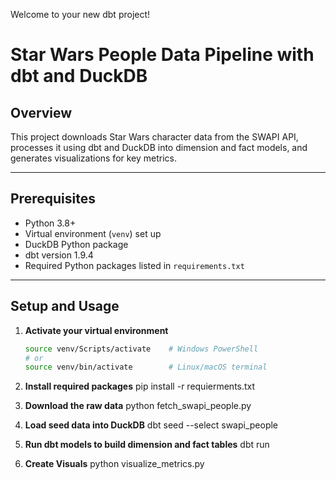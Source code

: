 Welcome to your new dbt project!

# Star Wars People Data Pipeline with dbt and DuckDB

## Overview

This project downloads Star Wars character data from the SWAPI API, processes it using dbt and DuckDB into dimension and fact models, and generates visualizations for key metrics.

---

## Prerequisites

- Python 3.8+
- Virtual environment (`venv`) set up
- DuckDB Python package
- dbt version 1.9.4
- Required Python packages listed in `requirements.txt`

---

## Setup and Usage

1. **Activate your virtual environment**

   ```bash
   source venv/Scripts/activate    # Windows PowerShell
   # or
   source venv/bin/activate        # Linux/macOS terminal

2. **Install required packages**
    pip install -r requierments.txt

3. **Download the raw data**
    python fetch_swapi_people.py

4. **Load seed data into DuckDB**
    dbt seed --select swapi_people

5. **Run dbt models to build dimension and fact tables**
    dbt run

6. **Create Visuals**
    python visualize_metrics.py

